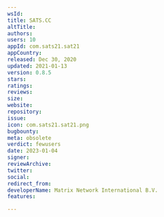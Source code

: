```yaml
---
wsId: 
title: SATS.CC
altTitle: 
authors: 
users: 10
appId: com.sats21.sat21
appCountry: 
released: Dec 30, 2020
updated: 2021-01-13
version: 0.8.5
stars: 
ratings: 
reviews: 
size: 
website: 
repository: 
issue: 
icon: com.sats21.sat21.png
bugbounty: 
meta: obsolete
verdict: fewusers
date: 2023-01-04
signer: 
reviewArchive: 
twitter: 
social: 
redirect_from: 
developerName: Matrix Network International B.V.
features: 

---
```


